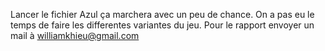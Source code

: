 Lancer le fichier Azul ça marchera avec un peu de chance.
On a pas eu le temps de faire les differentes variantes du jeu. 
Pour le rapport envoyer un mail à williamkhieu@gmail.com